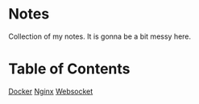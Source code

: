 # Notes
Collection of my notes.
It is gonna be a bit messy here.


# Table of Contents
[Docker](Docker/readme.md)
[Nginx](Nginx/readme.md)
[Websocket](Websocket/readme.md)